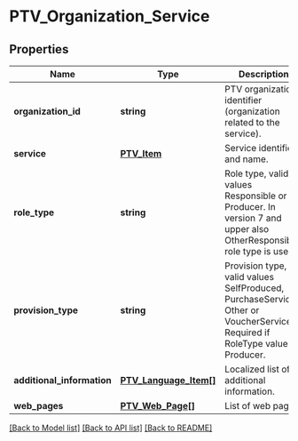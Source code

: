 # PTV_Organization_Service

## Properties
Name | Type | Description | Notes
------------ | ------------- | ------------- | -------------
**organization_id** | **string** | PTV organization identifier (organization related to the service). | [optional] 
**service** | [**PTV_Item**](PTV_Item.md) | Service identifier and name. | [optional] 
**role_type** | **string** | Role type, valid values Responsible or Producer. In version 7 and upper also OtherResponsible role type is used. | 
**provision_type** | **string** | Provision type, valid values SelfProduced, PurchaseServices, Other or VoucherServices. Required if RoleType value is Producer. | [optional] 
**additional_information** | [**PTV_Language_Item[]**](PTV_Language_Item.md) | Localized list of additional information. | [optional] 
**web_pages** | [**PTV_Web_Page[]**](PTV_Web_Page.md) | List of web pages. | [optional] 

[[Back to Model list]](../README.md#documentation-for-models) [[Back to API list]](../README.md#documentation-for-api-endpoints) [[Back to README]](../README.md)


